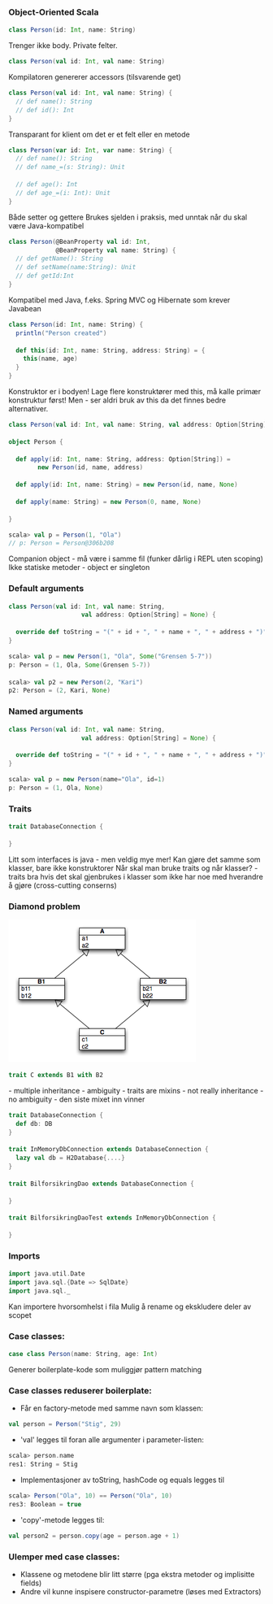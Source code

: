 ### Object-Oriented Scala ###



```scala
class Person(id: Int, name: String)
```
<aside class="notes">
        Trenger ikke body.
        Private felter.
</aside>



```scala
class Person(val id: Int, val name: String)
```
<aside class="notes">
        Kompilatoren genererer accessors (tilsvarende get)
</aside>



```scala
class Person(val id: Int, val name: String) {
  // def name(): String
  // def id(): Int
}
```
<aside class="notes">
        Transparant for klient om det er et felt eller en metode
</aside>



```scala
class Person(var id: Int, var name: String) {
  // def name(): String
  // def name_=(s: String): Unit

  // def age(): Int
  // def age_=(i: Int): Unit
}
```
<aside class="notes">
        Både setter og gettere
        Brukes sjelden i praksis, med unntak når du skal være Java-kompatibel
</aside>



```scala
class Person(@BeanProperty val id: Int,
             @BeanProperty val name: String) {
  // def getName(): String
  // def setName(name:String): Unit
  // def getId:Int
}
```
<aside class="notes">
        Kompatibel med Java, f.eks. Spring MVC og Hibernate som krever Javabean
</aside>



```scala
class Person(id: Int, name: String) {
  println("Person created")

  def this(id: Int, name: String, address: String) = {
    this(name, age)
  }
}
```
<aside class="notes">
        Konstruktor er i bodyen!
        Lage flere konstruktører med this, må kalle primær konstruktur først!
        Men - ser aldri bruk av this da det finnes bedre alternativer.
</aside>



```scala
class Person(val id: Int, val name: String, val address: Option[String])

object Person {

  def apply(id: Int, name: String, address: Option[String]) =
        new Person(id, name, address)

  def apply(id: Int, name: String) = new Person(id, name, None)

  def apply(name: String) = new Person(0, name, None)

}

```
```scala
scala> val p = Person(1, "Ola")
// p: Person = Person@306b208
```
<aside class="notes">
        Companion object - må være i samme fil (funker dårlig i REPL uten scoping)
        Ikke statiske metoder - object er singleton
</aside>



### Default arguments ###

```scala
class Person(val id: Int, val name: String, 
                    val address: Option[String] = None) {

  override def toString = "(" + id + ", " + name + ", " + address + ")"
}
```
```scala
scala> val p = new Person(1, "Ola", Some("Grensen 5-7"))
p: Person = (1, Ola, Some(Grensen 5-7))

scala> val p2 = new Person(2, "Kari")
p2: Person = (2, Kari, None)
```



### Named arguments ###
```scala
class Person(val id: Int, val name: String, 
                    val address: Option[String] = None) {

  override def toString = "(" + id + ", " + name + ", " + address + ")"
}
```
```scala
scala> val p = new Person(name="Ola", id=1)
p: Person = (1, Ola, None)
```



### Traits ###
```scala
trait DatabaseConnection {

}
```
<aside class="notes">
   Litt som interfaces is java - men veldig mye mer!
   Kan gjøre det samme som klasser, bare ikke konstruktorer
   Når skal man bruke traits og når klasser?
   - traits bra hvis det skal gjenbrukes i klasser som ikke har noe med hverandre å gjøre (cross-cutting conserns)
</aside>



### Diamond problem ###

![alt text](images/diamond-of-death.png)

```scala
trait C extends B1 with B2
```
<aside class="notes">
- multiple inheritance - ambiguity
- traits are mixins - not really inheritance - no ambiguity
- den siste mixet inn vinner
</aside>




```scala
trait DatabaseConnection {
  def db: DB
}

trait InMemoryDbConnection extends DatabaseConnection {
  lazy val db = H2Database{....}
}

trait BilforsikringDao extends DatabaseConnection {

}

trait BilforsikringDaoTest extends InMemoryDbConnection {

}

```



### Imports ###
```scala
import java.util.Date
import java.sql.{Date => SqlDate}
import java.sql._
```
<aside class="notes">
    Kan importere hvorsomhelst i fila
    Mulig å rename og ekskludere deler av scopet
</aside>



### Case classes: ###
```scala
case class Person(name: String, age: Int)
```
Generer boilerplate-kode som muliggjør pattern matching



### Case classes reduserer boilerplate: ###
- Får en factory-metode med samme navn som klassen:
```scala
val person = Person("Stig", 29)
```
- 'val' legges til foran alle argumenter i parameter-listen:
```scala
scala> person.name
res1: String = Stig
```
- Implementasjoner av toString, hashCode og equals legges til
```scala
scala> Person("Ola", 10) == Person("Ola", 10)
res3: Boolean = true
```
- 'copy'-metode legges til:
```scala
val person2 = person.copy(age = person.age + 1)
```



### Ulemper med case classes: ###

- Klassene og metodene blir litt større (pga ekstra metoder og implisitte fields)
- Andre vil kunne inspisere constructor-parametre (løses med Extractors)
